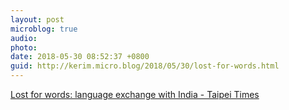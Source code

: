 ```yaml
---
layout: post
microblog: true
audio: 
photo: 
date: 2018-05-30 08:52:37 +0800
guid: http://kerim.micro.blog/2018/05/30/lost-for-words.html
---
```

[Lost for words: language exchange with India - Taipei Times](http://www.taipeitimes.com/News/feat/archives/2018/05/29/2003693907)
